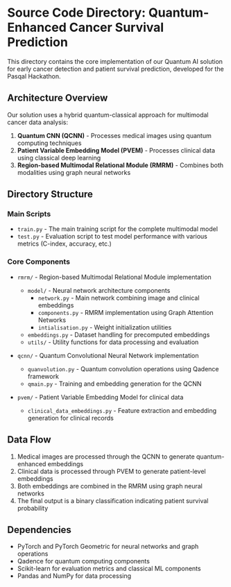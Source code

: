 # Source Code Directory: Quantum-Enhanced Cancer Survival Prediction

This directory contains the core implementation of our Quantum AI solution for early cancer detection and patient survival prediction, developed for the Pasqal Hackathon.

## Architecture Overview

Our solution uses a hybrid quantum-classical approach for multimodal cancer data analysis:

1. **Quantum CNN (QCNN)** - Processes medical images using quantum computing techniques
2. **Patient Variable Embedding Model (PVEM)** - Processes clinical data using classical deep learning
3. **Region-based Multimodal Relational Module (RMRM)** - Combines both modalities using graph neural networks

## Directory Structure

### Main Scripts

- `train.py` - The main training script for the complete multimodal model
- `test.py` - Evaluation script to test model performance with various metrics (C-index, accuracy, etc.)

### Core Components

- `rmrm/` - Region-based Multimodal Relational Module implementation
  - `model/` - Neural network architecture components
    - `network.py` - Main network combining image and clinical embeddings
    - `components.py` - RMRM implementation using Graph Attention Networks
    - `intialisation.py` - Weight initialization utilities
  - `embeddings.py` - Dataset handling for precomputed embeddings
  - `utils/` - Utility functions for data processing and evaluation

- `qcnn/` - Quantum Convolutional Neural Network implementation
  - `quanvolution.py` - Quantum convolution operations using Qadence framework
  - `qmain.py` - Training and embedding generation for the QCNN

- `pvem/` - Patient Variable Embedding Model for clinical data
  - `clinical_data_embeddings.py` - Feature extraction and embedding generation for clinical records

## Data Flow

1. Medical images are processed through the QCNN to generate quantum-enhanced embeddings
2. Clinical data is processed through PVEM to generate patient-level embeddings
3. Both embeddings are combined in the RMRM using graph neural networks
4. The final output is a binary classification indicating patient survival probability

## Dependencies

- PyTorch and PyTorch Geometric for neural networks and graph operations
- Qadence for quantum computing components
- Scikit-learn for evaluation metrics and classical ML components
- Pandas and NumPy for data processing